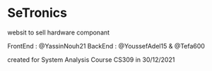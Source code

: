 # SeTronics
websit to sell hardware componant

FrontEnd : @YassinNouh21 BackEnd : @YoussefAdel15 & @Tefa600

created for System Analysis Course CS309 in 30/12/2021

